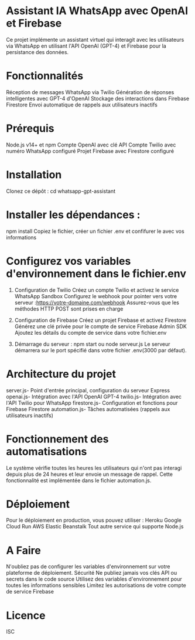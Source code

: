 
# Assistant IA WhatsApp avec OpenAI et Firebase
Ce projet implémente un assistant virtuel qui interagit avec les utilisateurs via WhatsApp en utilisant l'API OpenAI (GPT-4) et Firebase pour la persistance des données.

# Fonctionnalités
Réception de messages WhatsApp via Twilio
Génération de réponses intelligentes avec GPT-4 d'OpenAI
Stockage des interactions dans Firebase Firestore
Envoi automatique de rappels aux utilisateurs inactifs

# Prérequis
Node.js v14+ et npm
Compte OpenAI avec clé API
Compte Twilio avec numéro WhatsApp configuré
Projet Firebase avec Firestore configuré

# Installation
Clonez ce dépôt : 
cd whatsapp-gpt-assistant

# Installer les dépendances :
npm install
Copiez le fichier, créer un fichier .env et confifurer le avec vos informations

# Configurez vos variables d'environnement dans le fichier.env

1. Configuration de Twilio
Créez un compte Twilio et activez le service WhatsApp Sandbox
Configurez le webhook pour pointer vers votre serveur :https://votre-domaine.com/webhook
Assurez-vous que les méthodes HTTP POST sont prises en charge

2. Configuration de Firebase
Créez un projet Firebase et activez Firestore
Générez une clé privée pour le compte de service Firebase Admin SDK
Ajoutez les détails du compte de service dans votre fichier.env

3. Démarrage du serveur : 
npm start ou node serveur.js
Le serveur démarrera sur le port spécifié dans votre fichier .env(3000 par défaut).

# Architecture du projet
server.js- Point d'entrée principal, configuration du serveur Express
openai.js- Intégration avec l'API OpenAI GPT-4
twilio.js- Intégration avec l'API Twilio pour WhatsApp
firestore.js- Configuration et fonctions pour Firebase Firestore
automation.js- Tâches automatisées (rappels aux utilisateurs inactifs)

# Fonctionnement des automatisations
Le système vérifie toutes les heures les utilisateurs qui n'ont pas interagi depuis plus de 24 heures et leur envoie un message de rappel. Cette fonctionnalité est implémentée dans le fichier automation.js.
# Déploiement
Pour le déploiement en production, vous pouvez utiliser :
Heroku
Google Cloud Run
AWS Elastic Beanstalk
Tout autre service qui supporte Node.js

# A Faire
N'oubliez pas de configurer les variables d'environnement sur votre plateforme de déploiement.
Sécurité
Ne publiez jamais vos clés API ou secrets dans le code source
Utilisez des variables d'environnement pour toutes les informations sensibles
Limitez les autorisations de votre compte de service Firebase

# Licence
ISC
